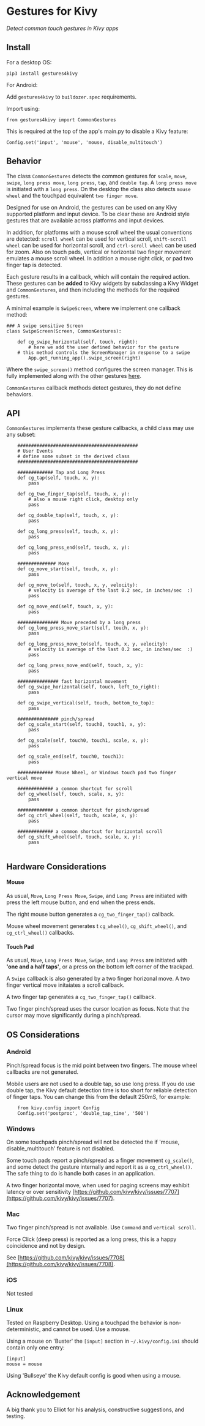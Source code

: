 Gestures for Kivy
=================

*Detect common touch gestures in Kivy apps*

## Install

For a desktop OS:
```
pip3 install gestures4kivy
```

For Android:

Add `gestures4kivy` to `buildozer.spec` requirements.

Import using:
```
from gestures4kivy import CommonGestures
```

This is required at the top of the app's main.py to disable a Kivy feature:
```
Config.set('input', 'mouse', 'mouse, disable_multitouch')
```

## Behavior

The class `CommonGestures` detects the common gestures for `scale`, `move`, `swipe`, `long press move`, `long press`, `tap`, and `double tap`. A `long press move` is initiated with a `long press`. On the desktop the class also detects `mouse wheel` and the touchpad equivalent `two finger move`. 

Designed for use on Android, the gestures can be used on any Kivy supported platform and input device. To be clear these are Android style gestures that are available across platforms and input devices.

In addition, for platforms with a mouse scroll wheel the usual conventions are detected: `scroll wheel` can be used for vertical scroll, `shift-scroll wheel` can be used for horizontal scroll, and `ctrl-scroll wheel` can be used for zoom. Also on touch pads, vertical or horizontal two finger movement emulates a mouse scroll wheel. In addition a mouse right click, or pad two finger tap is detected.

Each gesture results in a callback, which will contain the required action. These gestures can be **added** to Kivy widgets by subclassing a Kivy Widget and `CommonGestures`, and then including the methods for the required gestures.

A minimal example is `SwipeScreen`, where we implement one callback method:
```
### A swipe sensitive Screen
class SwipeScreen(Screen, CommonGestures):

    def cg_swipe_horizontal(self, touch, right):
        # here we add the user defined behavior for the gesture
	# this method controls the ScreenManager in response to a swipe
        App.get_running_app().swipe_screen(right)
```
Where the `swipe_screen()` method configures the screen manager. This is fully implemented along with the other gestures [here](https://github.com/Android-for-Python/Common-Gestures-Example).

`CommonGestures` callback methods detect gestures, they do not define behaviors.

## API

`CommonGestures` implements these gesture callbacks, a child class may use any subset:

```
    ############################################
    # User Events
    # define some subset in the derived class
    ############################################

    ############# Tap and Long Press
    def cg_tap(self, touch, x, y):
        pass

    def cg_two_finger_tap(self, touch, x, y):
        # also a mouse right click, desktop only
        pass

    def cg_double_tap(self, touch, x, y):
        pass

    def cg_long_press(self, touch, x, y):
        pass

    def cg_long_press_end(self, touch, x, y):
        pass

    ############## Move
    def cg_move_start(self, touch, x, y):
        pass

    def cg_move_to(self, touch, x, y, velocity):
        # velocity is average of the last 0.2 sec, in inches/sec  :)
        pass

    def cg_move_end(self, touch, x, y):
        pass

    ############### Move preceded by a long press
    def cg_long_press_move_start(self, touch, x, y):
        pass

    def cg_long_press_move_to(self, touch, x, y, velocity):
        # velocity is average of the last 0.2 sec, in inches/sec  :)
        pass

    def cg_long_press_move_end(self, touch, x, y):
        pass

    ############### fast horizontal movement
    def cg_swipe_horizontal(self, touch, left_to_right):
        pass

    def cg_swipe_vertical(self, touch, bottom_to_top):
        pass

    ############### pinch/spread
    def cg_scale_start(self, touch0, touch1, x, y):
        pass

    def cg_scale(self, touch0, touch1, scale, x, y):
        pass

    def cg_scale_end(self, touch0, touch1):
        pass

    ############# Mouse Wheel, or Windows touch pad two finger vertical move
    
    ############# a common shortcut for scroll
    def cg_wheel(self, touch, scale, x, y):
        pass

    ############# a common shortcut for pinch/spread
    def cg_ctrl_wheel(self, touch, scale, x, y):
        pass

    ############# a common shortcut for horizontal scroll
    def cg_shift_wheel(self, touch, scale, x, y):
        pass
	
```

## Hardware Considerations

#### Mouse

As usual, `Move`, `Long Press Move`, `Swipe`, and `Long Press` are initiated with press the left mouse button, and end when the press ends.

The right mouse button generates a `cg_two_finger_tap()` callback.

Mouse wheel movement generates t `cg_wheel()`, `cg_shift_wheel()`, and `cg_ctrl_wheel()` callbacks.

#### Touch Pad

As usual, `Move`, `Long Press Move`, `Swipe`, and `Long Press` are initiated with **'one and a half taps'**, or a press on the bottom left corner of the trackpad.

A `Swipe` callback is also generated by a two finger horizonal move. A two finger vertical move initaiates a scroll callback.

A two finger tap generates a `cg_two_finger_tap()` callback.

Two finger pinch/spread uses the cursor location as focus. Note that the cursor may move significantly during a pinch/spread.

## OS Considerations

### Android

Pinch/spread focus is the mid point between two fingers. The mouse wheel callbacks are not generated.

Mobile users are not used to a double tap, so use long press. If you do use double tap, the Kivy default detection time is too short for reliable detection of finger taps.
You can change this from the default 250mS, for example:
```
    from kivy.config import Config
    Config.set('postproc', 'double_tap_time', '500')
```

### Windows

On some touchpads pinch/spread will not be detected the if 'mouse, disable_multitouch' feature is not disabled.

Some touch pads report a pinch/spread as a finger movement `cg_scale()`, and some detect the gesture internally and report it as a `cg_ctrl_wheel()`. The safe thing to do is handle both cases in an application.

A two finger horizontal move, when used for paging screens may exhibit latency or over sensitivity [https://github.com/kivy/kivy/issues/7707](https://github.com/kivy/kivy/issues/7707). 

### Mac

Two finger pinch/spread is not available. Use `Command` and `vertical scroll`.

Force Click (deep press) is reported as a long press, this is a happy coincidence and not by design.

See [https://github.com/kivy/kivy/issues/7708](https://github.com/kivy/kivy/issues/7708).

### iOS
Not tested

### Linux

Tested on Raspberry Desktop. Using a touchpad the behavior is non-deterministic, and cannot be used. Use a mouse.

Using a mouse on 'Buster' the `[input]` section in `~/.kivy/config.ini` should contain only one entry:
```
[input]
mouse = mouse
```
Using 'Bullseye' the Kivy default config is good when using a mouse.

## Acknowledgement

A big thank you to Elliot for his analysis, constructive suggestions, and testing.